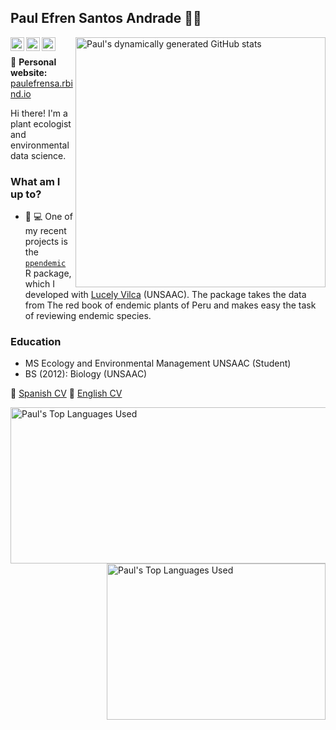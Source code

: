 ## Paul Efren Santos Andrade 👋🏽

<link rel="stylesheet" href="https://use.fontawesome.com/releases/v5.6.1/css/all.css" integrity="sha384-gfdkjb5BdAXd+lj+gudLWI+BXq4IuLW5IT+brZEZsLFm++aCMlF1V92rMkPaX4PP" crossorigin="anonymous">

[<img align="right" width="400" alt="Paul's dynamically generated GitHub stats" src="https://github-readme-stats.vercel.app/api?username=PaulESantos&show_icons=true&title_color=002642&icon_color=a23e02&bg_color=ffffff&border_color=2e4963&text_color=173552"/>](https://github.com/PaulESantos/)

<!--Languages
<img height="180em" src="https://github-readme-stats.vercel.app/api/top-langs/?username=PaulESantos&theme=buefy&layout=compact&langs-count=5" />
-->

<!--Mastodon verification-->
<a href="https://twitter.com/PaulEfrenSantos">
  <img align="left" alt="Paul's Twitter" width="22px" src="https://cdn.jsdelivr.net/npm/simple-icons@v3/icons/twitter.svg" />
</a>
<a href="https://github.com/PaulESantos">
  <img align="left" alt="Paul's Github" width="22px" src="https://cdn.jsdelivr.net/npm/simple-icons@v3/icons/github.svg" />
</a>
<a href="https://orcid.org/0000-0002-6635-0375">
  <img align="left" alt="Paul's ORCID" width="22px" src="https://cdn.jsdelivr.net/npm/simple-icons@v3/icons/orcid.svg" />
</a>

<br>
  
📝 **Personal website:** [paulefrensa.rbind.io](http://paulefrensa.rbind.io)

Hi there! I'm a plant ecologist and environmental data science.

### What am I up to? 

- 🌱 💻 One of my recent projects is the [`ppendemic`](https://github.com/PaulESantos/ppendemic/) R package, which I developed with [Lucely Vilca](https://github.com/Lucel2448/) (UNSAAC). The package takes the data from The red book of endemic plants of Peru and makes easy the task of reviewing endemic species.


### Education
- MS Ecology and Environmental Management UNSAAC (Student)
- BS (2012): Biology (UNSAAC)

💬 [Spanish CV](https://paulesantos.github.io/cv_spa/)
💬 [English CV](https://paulesantos.github.io/cv/)

[<img align="left" width="650" height="250" alt="Paul's Top Languages Used" src="http://github-profile-summary-cards.vercel.app/api/cards/profile-details?username=PaulESantos&theme=github_dark"/>](https://github.com/PaulESantos/)

[<img align="right" width="350" height="250" alt="Paul's Top Languages Used" src="https://github-readme-stats.vercel.app/api/top-langs/?username=PaulESantos&theme=github_dark&hide=html,scss,stylus,blade,jupyter%20notebook,python,css,shell,batchfile,dockerfile,typescript&langs_count=10&layout=compact"/>](https://github.com/PaulESantos/)

<!--
<img height="180em" src="https://github-readme-stats.vercel.app/api/top-langs/?username=spcanelon&theme=buefy&layout=compact&langs-count=5" />

-->
